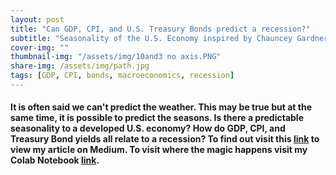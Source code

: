 ```yaml
---
layout: post
title: "Can GDP, CPI, and U.S. Treasury Bonds predict a recession?"
subtitle: "Seasonality of the U.S. Economy inspired by Chauncey Gardner" 
cover-img: ""
thumbnail-img: "/assets/img/10and3 no axis.PNG"
share-img: /assets/img/path.jpg
tags: [GDP, CPI, bonds, macroeconomics, recession]
---
```

#### It is often said we can't predict the weather. This may be true but at the same time, it is possible to predict the seasons. Is there a predictable seasonality to a developed U.S. economy? How do GDP, CPI, and Treasury Bond yields all relate to a recession? To find out visit this [link](https://medium.com/@dabordel/can-gdp-cpi-and-treasury-bonds-signal-a-looming-recession-52db4142a133) to view my article on Medium. To visit where the magic happens visit my Colab Notebook [link](https://colab.research.google.com/drive/18gvDB6PDRhUzLM-or5L6Z4BnUf_6FwPQ?usp=sharing).

